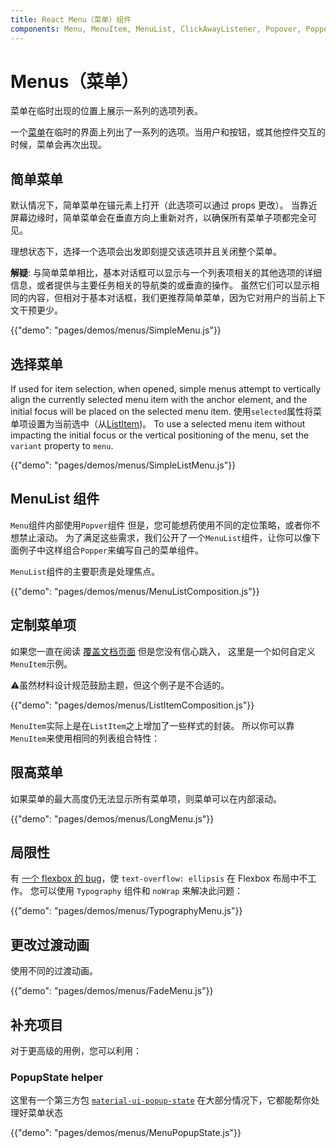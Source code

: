 ```yaml
---
title: React Menu（菜单）组件
components: Menu, MenuItem, MenuList, ClickAwayListener, Popover, Popper
---
```


# Menus（菜单）

<p class="description">菜单在临时出现的位置上展示一系列的选项列表。</p>

一个[菜单](https://material.io/design/components/menus.html)在临时的界面上列出了一系列的选项。当用户和按钮，或其他控件交互的时候，菜单会再次出现。

## 简单菜单

默认情况下，简单菜单在锚元素上打开（此选项可以通过 props 更改）。 当靠近屏幕边缘时，简单菜单会在垂直方向上重新对齐，以确保所有菜单子项都完全可见。

理想状态下，选择一个选项会出发即刻提交该选项并且关闭整个菜单。

**解疑**: 与简单菜单相比，基本对话框可以显示与一个列表项相关的其他选项的详细信息，或者提供与主要任务相关的导航类的或垂直的操作。 虽然它们可以显示相同的内容，但相对于基本对话框，我们更推荐简单菜单，因为它对用户的当前上下文干预更少。

{{"demo": "pages/demos/menus/SimpleMenu.js"}}

## 选择菜单

If used for item selection, when opened, simple menus attempt to vertically align the currently selected menu item with the anchor element, and the initial focus will be placed on the selected menu item. 使用` selected `属性将菜单项设置为当前选中（从[ListItem](/api/list-item/))。 To use a selected menu item without impacting the initial focus or the vertical positioning of the menu, set the `variant` property to `menu`.

{{"demo": "pages/demos/menus/SimpleListMenu.js"}}

## MenuList 组件

`Menu`组件内部使用`Popver`组件 但是，您可能想药使用不同的定位策略，或者你不想禁止滚动。 为了满足这些需求，我们公开了一个`MenuList`组件，让你可以像下面例子中这样组合`Popper`来编写自己的菜单组件。

`MenuList`组件的主要职责是处理焦点。

{{"demo": "pages/demos/menus/MenuListComposition.js"}}

## 定制菜单项

如果您一直在阅读 [覆盖文档页面](/customization/overrides/) 但是您没有信心跳入， 这里是一个如何自定义 `MenuItem`示例。

⚠️虽然材料设计规范鼓励主题，但这个例子是不合适的。

{{"demo": "pages/demos/menus/ListItemComposition.js"}}

`MenuItem`实际上是在`ListItem`之上增加了一些样式的封装。 所以你可以靠`MenuItem`来使用相同的列表组合特性：

## 限高菜单

如果菜单的最大高度仍无法显示所有菜单项，则菜单可以在内部滚动。

{{"demo": "pages/demos/menus/LongMenu.js"}}

## 局限性

有 [一个 flexbox 的 bug](https://bugs.chromium.org/p/chromium/issues/detail?id=327437)，使 `text-overflow: ellipsis` 在 Flexbox 布局中不工作。 您可以使用 `Typography` 组件和 `noWrap` 来解决此问题：

{{"demo": "pages/demos/menus/TypographyMenu.js"}}

## 更改过渡动画

使用不同的过渡动画。

{{"demo": "pages/demos/menus/FadeMenu.js"}}

## 补充项目

对于更高级的用例，您可以利用：

### PopupState helper

这里有一个第三方包 [`material-ui-popup-state`](https://github.com/jcoreio/material-ui-popup-state) 在大部分情况下，它都能帮你处理好菜单状态

{{"demo": "pages/demos/menus/MenuPopupState.js"}}